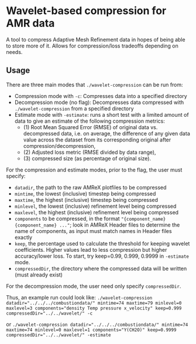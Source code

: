 # Wavelet-based compression for AMR data
A tool to compress Adaptive Mesh Refinement data in hopes of being able to store more of it. Allows for compression/loss tradeoffs depending on needs.

## Usage
There are three main modes that `./wavelet-compression` can be run from:
- Compression mode with `-c`: Compresses data into a specified directory
- Decompression mode (no flag): Decompresses data compressed with `./wavelet-compression` from a specified directory
- Estimate mode with `-estimate`: runs a short test with a limited amount of data to give an estimate of the following compression metrics:
  - (1) Root Mean Squared Error (RMSE) of original data vs. decompressed data, i.e. on average, the difference of any given data value across the dataset from its corresponding original after compression/decompression,
  - (2) Adjusted loss metric (RMSE divided by data range),
  - (3) compressed size (as percentage of original size).

For the compression and estimate modes, prior to the flag, the user must specify:
- `datadir`, the path to the raw AMReX plotfiles to be compressed
- `mintime`, the lowest (inclusive) timestep being compressed
- `maxtime`, the highest (inclusive) timestep being compressed
- `minlevel`, the lowest (inclusive) refinement level being compressed
- `maxlevel`, the highest (inclusive) refinement level being compressed
- `components` to be compressed, in the format `"{component_name} {component_name} ..."`; look in AMReX Header files to determine the name of components, as input must match names in Header files exactly
- `keep`, the percentage used to calculate the threshold for keeping wavelet coefficients. Higher values lead to less compression but higher accuracy/lower loss. To start, try keep=0.99, 0.999, 0.9999 in `-estimate` mode.
- `compressedDir`, the directory where the compressed data will be written (must already exist)

For the decompression mode, the user need only specify `compressedDir`.

Thus, an example run could look like:
`./wavelet-compression datadir="../../../combustiondata/" mintime=74 maxtime=79 minlevel=0 maxlevel=3 components="density Temp pressure x_velocity" keep=0.999 compressedDir="../../wavelet/" -c` 

or `./wavelet-compression datadir="../../../combustiondata/" mintime=74 maxtime=74 minlevel=0 maxlevel=1 components="Y(CH2O)" keep=0.9999 compressedDir="../../wavelet/" -estimate`

